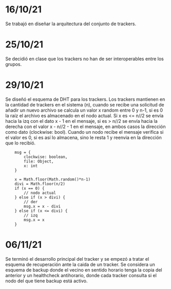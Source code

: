 # 16/10/21
Se trabajó en diseñar la arquitectura del conjunto de trackers.

# 25/10/21
Se decidió en clase que los trackers no han de ser interoperables entre los grupos.

# 29/10/21
Se diseñó el esquema de DHT para los trackers. Los trackers mantienen en la cantidad de trackers en el sistema (n), cuando se recibe una solicitud de añadir un nuevo archivo se calcula un valor x random entre 0 y n-1, si es 0 la raíz el archivo es almacenado en el nodo actual. Si x es <= n//2 se envía hacia la izq con el dato x - 1 en el mensaje, si es > n//2 se envía hacia la derecha con el valor x - n//2 - 1 en el mensaje, en ambos casos la dirección como dato (clockwise: bool). Cuando un nodo recibe el mensaje verifica si el valor es 0, si es así lo almacena, sino le resta 1 y reenvia en la dirección que lo recibió. 

```JS
    msg = {
        clockwise: boolean,
        file: Object,
        x: int
    }
```

```JS
    x = Math.floor(Math.random()*n-1)
    divi = Math.floor(n/2)
    if (x == 0) {
        // nodo actual
    } else if (x > divi) {
        // der
        msg.x = x - divi
    } else if (x <= divi) {
        // izq
        msg.x = x
    }
```

# 06/11/21
Se terminó el desarrollo principal del tracker y se empezó a tratar el esquema de recuperación ante la caida de un tracker. Se considera un esquema de backup donde el vecino en sentido horario tenga la copia del anterior y un healthcheck antihorario, donde cada tracker consulta si el nodo del que tiene backup está activo.